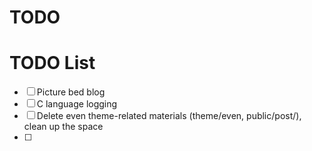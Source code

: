 # TODO


<!--more-->
# TODO List
- [ ] Picture bed blog
- [ ] C language logging
- [ ] Delete even theme-related materials (theme/even, public/post/), clean up the space
- [ ]



